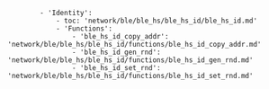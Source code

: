             - 'Identity':
                - toc: 'network/ble/ble_hs/ble_hs_id/ble_hs_id.md'
                - 'Functions':
                    - 'ble_hs_id_copy_addr': 'network/ble/ble_hs/ble_hs_id/functions/ble_hs_id_copy_addr.md'
                    - 'ble_hs_id_gen_rnd': 'network/ble/ble_hs/ble_hs_id/functions/ble_hs_id_gen_rnd.md'
                    - 'ble_hs_id_set_rnd': 'network/ble/ble_hs/ble_hs_id/functions/ble_hs_id_set_rnd.md'
